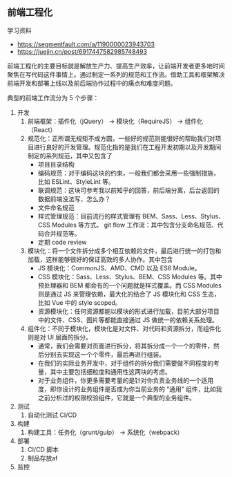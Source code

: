 ## 前端工程化

学习资料

- https://segmentfault.com/a/1190000023943703
- https://juejin.cn/post/6917447582985748493

前端工程化的主要目标就是解放生产力、提高生产效率，让前端开发者更多地时间聚焦在写代码这件事情上。通过制定一系列的规范和工作流。借助工具和框架解决前端开发和部署上线以及前后端协作过程中的痛点和难度问题。

典型的前端工作流分为 5 个步骤：

1. 开发
   1. 前端框架：插件化（jQuery） -> 模块化（RequireJS） -> 组件化（React）
   2. 规范化：正所谓无规矩不成方圆，一些好的规范则能很好的帮助我们对项目进行良好的开发管理。规范化指的是我们在工程开发初期以及开发期间制定的系列规范，其中又包含了
      - 项目目录结构
      - 编码规范：对于编码这块的约束，一般我们都会采用一些强制措施，比如 ESLint、StyleLint 等。
      - 联调规范：这块可参考我以前知乎的回答，前后端分离，后台返回的数据前端没法写，怎么办？
      - 文件命名规范
      - 样式管理规范：目前流行的样式管理有 BEM、Sass、Less、Stylus、CSS Modules 等方式。 git flow 工作流：其中包含分支命名规范、代码合并规范等。
      - 定期 code review
   3. 模块化：将一个文件拆分成多个相互依赖的文件，最后进行统一的打包和加载，这样能够很好的保证高效的多人协作。其中包含
      - JS 模块化：CommonJS、AMD、CMD 以及 ES6 Module。
      - CSS 模块化：Sass、Less、Stylus、BEM、CSS Modules 等。其中预处理器和 BEM 都会有的一个问题就是样式覆盖。而 CSS Modules 则是通过 JS 来管理依赖，最大化的结合了 JS 模块化和 CSS 生态，比如 Vue 中的 style scoped。
      - 资源模块化：任何资源都能以模块的形式进行加载，目前大部分项目中的文件、CSS、图片等都能直接通过 JS 做统一的依赖关系处理。
   4. 组件化：不同于模块化，模块化是对文件、对代码和资源拆分，而组件化则是对 UI 层面的拆分。
      - 通常，我们会需要对页面进行拆分，将其拆分成一个一个的零件，然后分别去实现这一个个零件，最后再进行组装。
      - 在我们的实际业务开发中，对于组件的拆分我们需要做不同程度的考量，其中主要包括细粒度和通用性这两块的考虑。
      - 对于业务组件，你更多需要考量的是针对你负责业务线的一个适用度，即你设计的业务组件是否成为你当前业务的 “通用” 组件，比如我之前分析过的权限校验组件，它就是一个典型的业务组件。
2. 测试
   1. 自动化测试 CI/CD
3. 构建
   1. 构建工具：任务化（grunt/gulp） -> 系统化（webpack）
4. 部署
   1. CI/CD  脚本
   2. 制品存放af
5. 监控